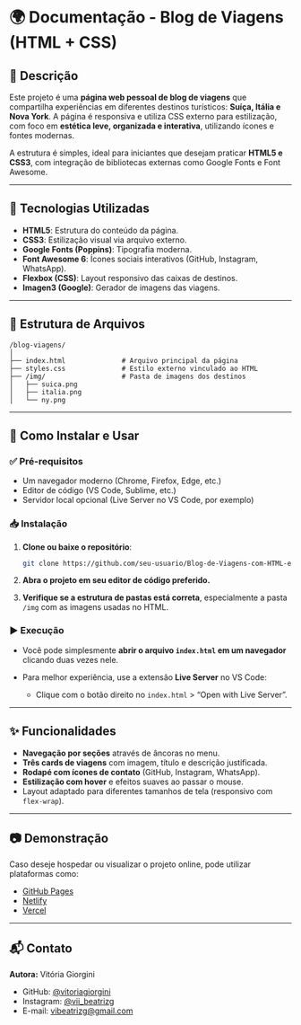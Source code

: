 # 🌍 Documentação - Blog de Viagens (HTML + CSS)

## 📌 Descrição

Este projeto é uma **página web pessoal de blog de viagens** que compartilha experiências em diferentes destinos turísticos: **Suíça, Itália e Nova York**. A página é responsiva e utiliza CSS externo para estilização, com foco em **estética leve, organizada e interativa**, utilizando ícones e fontes modernas.

A estrutura é simples, ideal para iniciantes que desejam praticar **HTML5 e CSS3**, com integração de bibliotecas externas como Google Fonts e Font Awesome.

---

## 🧰 Tecnologias Utilizadas

* **HTML5**: Estrutura do conteúdo da página.
* **CSS3**: Estilização visual via arquivo externo.
* **Google Fonts (Poppins)**: Tipografia moderna.
* **Font Awesome 6**: Ícones sociais interativos (GitHub, Instagram, WhatsApp).
* **Flexbox (CSS)**: Layout responsivo das caixas de destinos.
* **Imagen3 (Google)**: Gerador de imagens das viagens.

---

## 📁 Estrutura de Arquivos

```
/blog-viagens/
│
├── index.html              # Arquivo principal da página
├── styles.css              # Estilo externo vinculado ao HTML
├── /img/                   # Pasta de imagens dos destinos
│   ├── suica.png
│   ├── italia.png
│   └── ny.png
```

---

## 🔧 Como Instalar e Usar

### ✅ Pré-requisitos

* Um navegador moderno (Chrome, Firefox, Edge, etc.)
* Editor de código (VS Code, Sublime, etc.)
* Servidor local opcional (Live Server no VS Code, por exemplo)

### 📥 Instalação

1. **Clone ou baixe o repositório**:

   ```bash
   git clone https://github.com/seu-usuario/Blog-de-Viagens-com-HTML-e-CSS.git
   ```

2. **Abra o projeto em seu editor de código preferido.**

3. **Verifique se a estrutura de pastas está correta**, especialmente a pasta `/img` com as imagens usadas no HTML.

### ▶️ Execução

* Você pode simplesmente **abrir o arquivo `index.html` em um navegador** clicando duas vezes nele.
* Para melhor experiência, use a extensão **Live Server** no VS Code:

  * Clique com o botão direito no `index.html` > “Open with Live Server”.

---

## ✨ Funcionalidades

* **Navegação por seções** através de âncoras no menu.
* **Três cards de viagens** com imagem, título e descrição justificada.
* **Rodapé com ícones de contato** (GitHub, Instagram, WhatsApp).
* **Estilização com hover** e efeitos suaves ao passar o mouse.
* Layout adaptado para diferentes tamanhos de tela (responsivo com `flex-wrap`).

---

## 📷 Demonstração

Caso deseje hospedar ou visualizar o projeto online, pode utilizar plataformas como:

* [GitHub Pages](https://pages.github.com/)
* [Netlify](https://www.netlify.com/)
* [Vercel](https://vercel.com/)

---

## 📬 Contato

**Autora:** Vitória Giorgini

* GitHub: [@vitoriagiorgini](https://github.com/vitoriagiorgini)
* Instagram: [@vii\_beatrizg](https://www.instagram.com/vii_beatrizg)
* E-mail: [vibeatrizg@gmail.com](mailto:vibeatrizg@gmail.com)



